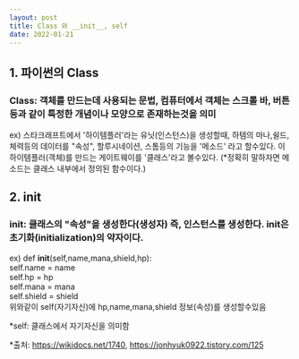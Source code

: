 ```yaml
---
layout: post
title: Class 와 __init__, self
date: 2022-01-21
---
```


## 1. 파이썬의 Class <br/>
 ### Class: 객체를 만드는데 사용되는 문법, 컴퓨터에서 객체는 스크롤 바, 버튼등과 같이 특정한 개념이나 모양으로 존재하는것을 의미<br/>
  ex) 스타크래프트에서 '하이템플러'라는 유닛(인스턴스)을 생성할때, 하템의 마나,쉴드,체력등의 데이터를 "속성", 할루시네이션, 스톰등의 기능을     '메소드' 라고   할수있다. 이 하이템플러(객체)를 만드는 게이트웨이를 '클래스'라고 볼수있다. 
  (*정확히 말하자면 메소드는 클래스 내부에서 정의된 함수이다.) 
 
## 2. __init__ <br/>
 ### __init__: 클래스의 "속성"을 생성한다(생성자) 즉, 인스턴스를 생성한다. init은 초기화(initialization)의 약자이다.<br/>
  ex) def __init__(self,name,mana,shield,hp): <br/>
       self.name = name <br/>
       self.hp = hp <br/>
       self.mana = mana <br/>
       self.shield = shield <br/>
       위와같이 self(자기자신)에 hp,name,mana,shield 정보(속성)를 생성할수있음 <br/>
 
  *self: 클래스에서 자기자신을 의미함<br/>
  
*출처: https://wikidocs.net/1740, https://jonhyuk0922.tistory.com/125 <br/>
